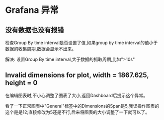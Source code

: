 # Grafana 异常


## 没有数据也没有报错

检查Group By time interval是否设置了值,如果group by time interval的值小于数据的收集周期,数据会显示不出来。

解决: 设置Group By time interval,大于数据的抓取周期,比如">10s"


## Invalid dimensions for plot, width = 1867.625, height = 0

在编辑图表时,不小心调整了图表了大小,返回Dashboard后提示这个异常。

看了一下正常图表中"General"标签中的Dimensions的Span是5,我误操作图表的这个是是12;直接修改为5还是不行,后来将图表的大小调整了一下就可以了。


